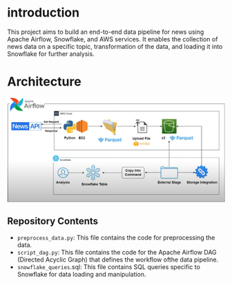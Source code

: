 # introduction
This project aims to build an end-to-end data pipeline for news using Apache Airflow, Snowflake, and AWS services. It enables the collection of news data on a specific topic, transformation of the data, and loading it into Snowflake for further analysis.
# Architecture 
![text alternatif](https://github.com/yassinetaiki/Snowflake_ariflow_AWS_pipeline/blob/master/architecture.png)

## Repository Contents

- `preprocess_data.py`: This file contains the code for preprocessing the data.
- `script_dag.py`: This file contains the code for the Apache Airflow DAG (Directed Acyclic Graph) that defines the workflow ofthe data pipeline.
- `snowflake_queries`.sql: This file contains SQL queries specific to Snowflake for data loading and manipulation.
